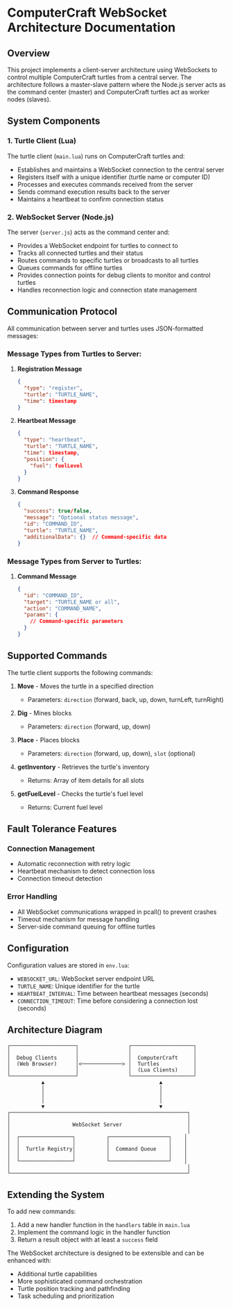 # ComputerCraft WebSocket Architecture Documentation

## Overview

This project implements a client-server architecture using WebSockets to control multiple ComputerCraft turtles from a central server. The architecture follows a master-slave pattern where the Node.js server acts as the command center (master) and ComputerCraft turtles act as worker nodes (slaves).

## System Components

### 1. Turtle Client (Lua)

The turtle client (`main.lua`) runs on ComputerCraft turtles and:
- Establishes and maintains a WebSocket connection to the central server
- Registers itself with a unique identifier (turtle name or computer ID)
- Processes and executes commands received from the server
- Sends command execution results back to the server
- Maintains a heartbeat to confirm connection status

### 2. WebSocket Server (Node.js)

The server (`server.js`) acts as the command center and:
- Provides a WebSocket endpoint for turtles to connect to
- Tracks all connected turtles and their status
- Routes commands to specific turtles or broadcasts to all turtles
- Queues commands for offline turtles
- Provides connection points for debug clients to monitor and control turtles
- Handles reconnection logic and connection state management

## Communication Protocol

All communication between server and turtles uses JSON-formatted messages:

### Message Types from Turtles to Server:

1. **Registration Message**
   ```json
   {
     "type": "register",
     "turtle": "TURTLE_NAME",
     "time": timestamp
   }
   ```

2. **Heartbeat Message**
   ```json
   {
     "type": "heartbeat",
     "turtle": "TURTLE_NAME",
     "time": timestamp,
     "position": {
       "fuel": fuelLevel
     }
   }
   ```

3. **Command Response**
   ```json
   {
     "success": true/false,
     "message": "Optional status message",
     "id": "COMMAND_ID",
     "turtle": "TURTLE_NAME",
     "additionalData": {}  // Command-specific data
   }
   ```

### Message Types from Server to Turtles:

1. **Command Message**
   ```json
   {
     "id": "COMMAND_ID",
     "target": "TURTLE_NAME or all",
     "action": "COMMAND_NAME",
     "params": {
       // Command-specific parameters
     }
   }
   ```

## Supported Commands

The turtle client supports the following commands:

1. **Move** - Moves the turtle in a specified direction
   - Parameters: `direction` (forward, back, up, down, turnLeft, turnRight)

2. **Dig** - Mines blocks
   - Parameters: `direction` (forward, up, down)

3. **Place** - Places blocks
   - Parameters: `direction` (forward, up, down), `slot` (optional)

4. **getInventory** - Retrieves the turtle's inventory
   - Returns: Array of item details for all slots

5. **getFuelLevel** - Checks the turtle's fuel level
   - Returns: Current fuel level

## Fault Tolerance Features

### Connection Management
- Automatic reconnection with retry logic
- Heartbeat mechanism to detect connection loss
- Connection timeout detection

### Error Handling
- All WebSocket communications wrapped in pcall() to prevent crashes
- Timeout mechanism for message handling
- Server-side command queuing for offline turtles

## Configuration

Configuration values are stored in `env.lua`:
- `WEBSOCKET_URL`: WebSocket server endpoint URL
- `TURTLE_NAME`: Unique identifier for the turtle
- `HEARTBEAT_INTERVAL`: Time between heartbeat messages (seconds)
- `CONNECTION_TIMEOUT`: Time before considering a connection lost (seconds)

## Architecture Diagram

```
┌─────────────────────┐                ┌────────────────────┐
│                     │                │                    │
│  Debug Clients      │                │  ComputerCraft     │
│  (Web Browser)      │<─────────────> │  Turtles           │
│                     │                │  (Lua Clients)     │
└─────────────────────┘                └────────────────────┘
           ▲                                     ▲
           │                                     │
           │                                     │
           │                                     │
           ▼                                     ▼
┌─────────────────────────────────────────────────────────┐
│                                                         │
│                    WebSocket Server                     │
│                                                         │
│  ┌─────────────────┐          ┌───────────────────┐    │
│  │                 │          │                   │    │
│  │  Turtle Registry│          │  Command Queue    │    │
│  │                 │          │                   │    │
│  └─────────────────┘          └───────────────────┘    │
│                                                         │
└─────────────────────────────────────────────────────────┘
```

## Extending the System

To add new commands:
1. Add a new handler function in the `handlers` table in `main.lua`
2. Implement the command logic in the handler function
3. Return a result object with at least a `success` field

The WebSocket architecture is designed to be extensible and can be enhanced with:
- Additional turtle capabilities
- More sophisticated command orchestration
- Turtle position tracking and pathfinding
- Task scheduling and prioritization